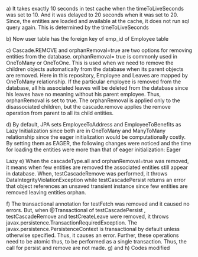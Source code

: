 a)	It takes exactly 10 seconds in test cache when the timeToLiveSeconds was set to 10. And it was delayed to 20 seconds when it was set to 20.
Since, the entities are loaded and available at the cache, it does not run sql query again. This is determined by the timeToLiveSeconds
[](!https://github.com/FathimaShafana/SAD/blob/main/SpringBoot_Hibernate/Lab03_Snaps/CacheTime.JPG?raw=true)
[](!https://github.com/FathimaShafana/SAD/blob/main/SpringBoot_Hibernate/Lab03_Snaps/Cachetme.JPG?raw=true)

b)	Now user table has the foreign key of emp_id of Employee table
[](!https://github.com/FathimaShafana/SAD/blob/main/SpringBoot_Hibernate/Lab03_Snaps/user%20table%20FK.JPG?raw=true)

c)	Cascade.REMOVE and orphanRemoval=true are two options for removing entities from the database. orphanRemoval= true is commonly used in OneToMany or OneToOne. This is used when we need to remove the children objects automatically from the database when its parent objects are removed.
Here in this repository,
Employee and Leaves are mapped by OneToMany relationship. If the particular employee is removed from the database, all his associated leaves will be deleted from the database since his leaves have no meaning without his parent employee. Thus, orphanRemoval is set to true.
The orphanRemoval is applied only to the disassociated children, but the cascade.remove  applies the remove operation from parent to all its child entities.
[](!https://github.com/FathimaShafana/SAD/blob/main/SpringBoot_Hibernate/Lab03_Snaps/cascaderemove.JPG?raw=true)

d)	By default, JPA sets EmployeeToAddress and EmployeeToBenefits as Lazy Initialization since both are in OneToMany and ManyToMany relationship since the eager initialization would be computationally costly. By setting them as EAGER, the following changes were noticed and the time for loading the entities were more than that of eager initialization:
Eager
[](!https://github.com/FathimaShafana/SAD/blob/main/SpringBoot_Hibernate/Lab03_Snaps/eager1.JPG?raw=true)

Lazy
[](!https://github.com/FathimaShafana/SAD/blob/main/SpringBoot_Hibernate/Lab03_Snaps/lazy1.JPG?raw=true)
e)	 When the cascadeType.all and orphanRemoval=true was removed, it means when few entities are removed the associated entities still appear in database. 
When, testCascadeRemove was performed, it throws DataIntegrityViolationException while testCascadePersist returns an error that object references an unsaved transient instance since few entities are removed leaving entities orphan.

f)	The transactional annotation for testFetch was removed and it caused no errors. But, when @Transactional of testCascadePersist , testCascadeRemove and testCreateLeave were removed, it throws javax.persistence.TransactionRequiredException. 
The javax.persistence.PersistenceContext is transactional by default unless otherwise specified. Thus, it causes an error. 
Further, these operations need to be atomic thus, to be performed as a single transaction. Thus, the call for persist and remove are not made.
[](!https://github.com/FathimaShafana/SAD/blob/main/SpringBoot_Hibernate/Lab03_Snaps/persisterror.JPG?raw=true)
g) and h) Codes modified
